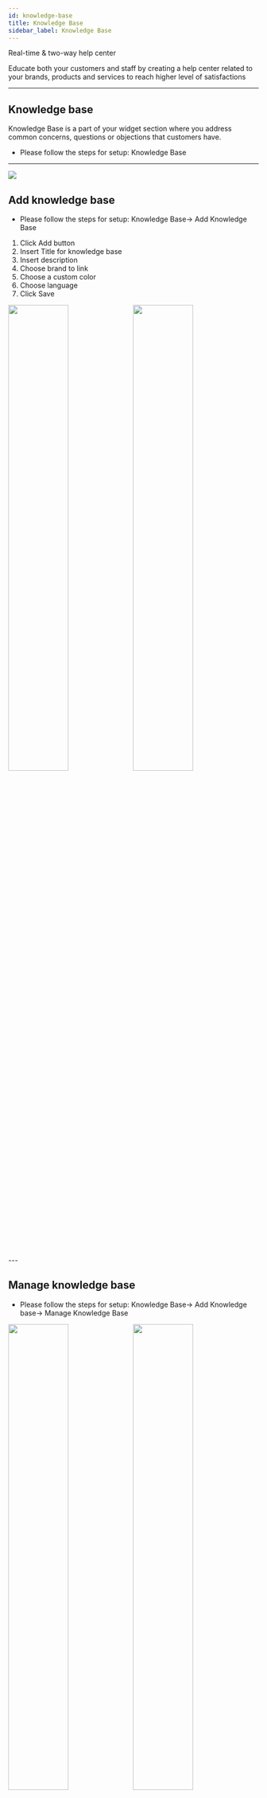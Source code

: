 ```yaml
---
id: knowledge-base
title: Knowledge Base
sidebar_label: Knowledge Base
---
```


<!--Content-->


Real-time & two-way help center

Educate both your customers and staff by creating a help center related to your brands, products and services to reach higher level of satisfactions


---

## Knowledge base

Knowledge Base is a part of your widget section where you address common concerns, questions or objections that customers have.
+ Please follow the steps for setup: Knowledge Base

---

<img src="https://s3.us-west-2.amazonaws.com/erxes-docs/knowledgebase/image1.png"/>



## Add knowledge base

+ Please follow the steps for setup: Knowledge Base-> Add Knowledge Base

1. Click Add button 
2. Insert Title for knowledge base
3. Insert description
4. Choose brand to link
5. Choose a custom color
6. Choose language
7. Click Save
<div >
<img style="width:49%" src="https://s3.us-west-2.amazonaws.com/erxes-docs/knowledgebase/image2.png"/>
<img style="width:49%" src="https://s3.us-west-2.amazonaws.com/erxes-docs/knowledgebase/image3.png"/>
</div>
---

## Manage knowledge base


+ Please follow the steps for setup: Knowledge Base-> Add Knowledge base-> Manage Knowledge Base

<div >
<img style="width:49%" src="https://s3.us-west-2.amazonaws.com/erxes-docs/knowledgebase/image4.png"/>
<img style="width:49%" src="https://s3.us-west-2.amazonaws.com/erxes-docs/knowledgebase/image5.png"/>
</div>

<aside class="notice">
*Manage Created Knowledge Base
</aside>

---

## Add category

+ Please follow the steps for setup: Knowledge Base-> Add Knowledge Base->Add Category

1. Add Category to created Knowledge base
2. Insert Name for category
3. Insert description
4. Choose icon
5. Click Save


<div >
<img style="width:49%" src="https://s3.us-west-2.amazonaws.com/erxes-docs/knowledgebase/image6.png"/>
<img style="width:49%" src="https://s3.us-west-2.amazonaws.com/erxes-docs/knowledgebase/image7.png"/>
</div>


---
## Add article in category

+ Please follow the steps for setup: Knowledge Base-> Add Knowledge Base->Add Category->Add Article

1. Insert Frequently Asked Question
2. Brief summary of content answer
3. Insert content answer
4. Select Status 
5. Click Save
<img  src="https://s3.us-west-2.amazonaws.com/erxes-docs/knowledgebase/image8.png"/>

<aside class="notice">
You may add article in each category.

You can use Knowledgebase script to install on your webpage or inside the messenger or both. There are different installation case of Knowledgebase form. Go to [instruction](https://docs.erxes.io/docs/user/script-install). 

</aside>

---